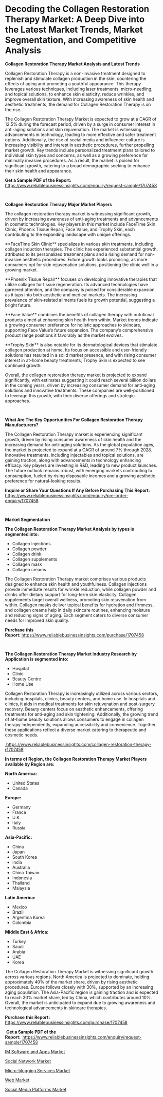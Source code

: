 <p><h1>Decoding the Collagen Restoration Therapy Market: A Deep Dive into the Latest Market Trends, Market Segmentation, and Competitive Analysis</h1></p><p><strong>Collagen Restoration Therapy Market Analysis and Latest Trends</strong></p>
<p><p>Collagen Restoration Therapy is a non-invasive treatment designed to replenish and stimulate collagen production in the skin, countering the effects of aging and promoting a youthful appearance. This therapy leverages various techniques, including laser treatments, micro-needling, and topical solutions, to enhance skin elasticity, reduce wrinkles, and improve overall skin texture. With increasing awareness of skin health and aesthetic treatments, the demand for Collagen Restoration Therapy is on the rise.</p><p>The Collagen Restoration Therapy Market is expected to grow at a CAGR of 12.5% during the forecast period, driven by a surge in consumer interest in anti-aging solutions and skin rejuvenation. The market is witnessing advancements in technology, leading to more effective and safer treatment options. Additionally, the rise of social media and influencer culture is increasing visibility and interest in aesthetic procedures, further propelling market growth. Key trends include personalized treatment plans tailored to individual skin types and concerns, as well as a growing preference for minimally invasive procedures. As a result, the market is poised for significant growth, catering to a broad demographic seeking to enhance their skin health and appearance.</p></p>
<p><strong>Get a Sample PDF of the Report:&nbsp;</strong> <a href="https://www.reliablebusinessinsights.com/enquiry/request-sample/1707458?utm_campaign=39&utm_medium=2&utm_source=Github&utm_content=ia&utm_term=25032025&utm_id=collagen-restoration-therapy">https://www.reliablebusinessinsights.com/enquiry/request-sample/1707458</a></p>
<p>&nbsp;</p>
<p><strong>Collagen Restoration Therapy Major Market Players</strong></p>
<p><p>The collagen restoration therapy market is witnessing significant growth, driven by increasing awareness of anti-aging treatments and advancements in cosmetic technologies. Key players in this market include FaceTime Skin Clinic, Phoenix Tissue Repair, Face Value, and Trophy Skin, each contributing to the expanding landscape with unique offerings.</p><p>**FaceTime Skin Clinic** specializes in various skin treatments, including collagen induction therapies. The clinic has experienced substantial growth, attributed to its personalized treatment plans and a rising demand for non-invasive aesthetic procedures. Future growth looks promising, as more consumers opt for skin rejuvenation solutions, positioning the clinic well in a growing market.</p><p>**Phoenix Tissue Repair** focuses on developing innovative therapies that utilize collagen for tissue regeneration. Its advanced technologies have garnered attention, and the company is poised for considerable expansion as it taps into both aesthetic and medical markets. The increasing prevalence of skin-related ailments fuels its growth potential, suggesting a bright future.</p><p>**Face Value** combines the benefits of collagen therapy with nutritional products aimed at enhancing skin health from within. Market trends indicate a growing consumer preference for holistic approaches to skincare, supporting Face Value’s future expansion. The company’s comprehensive product range positions it favorably as the market evolves.</p><p>**Trophy Skin** is also notable for its dermatological devices that stimulate collagen production at home. Its focus on accessible and user-friendly solutions has resulted in a solid market presence, and with rising consumer interest in at-home beauty treatments, Trophy Skin is expected to see continued growth.</p><p>Overall, the collagen restoration therapy market is projected to expand significantly, with estimates suggesting it could reach several billion dollars in the coming years, driven by increasing consumer demand for anti-aging solutions and innovative treatments. These companies are well-positioned to leverage this growth, with their diverse offerings and strategic approaches.</p></p>
<p>&nbsp;</p>
<p><strong>What Are The Key Opportunities For Collagen Restoration Therapy Manufacturers?</strong></p>
<p><p>The Collagen Restoration Therapy market is experiencing significant growth, driven by rising consumer awareness of skin health and the increasing demand for anti-aging solutions. As the global population ages, the market is projected to expand at a CAGR of around 7% through 2028. Innovative treatments, including injectables and topical solutions, are gaining traction, along with advancements in technology enhancing efficacy. Key players are investing in R&D, leading to new product launches. The future outlook remains robust, with emerging markets contributing to consumption, fueled by rising disposable incomes and a growing aesthetic preference for natural-looking results.</p></p>
<p><strong>Inquire or Share Your Questions If Any Before Purchasing This Report:</strong> <a href="https://www.reliablebusinessinsights.com/enquiry/pre-order-enquiry/1707458?utm_campaign=39&utm_medium=2&utm_source=Github&utm_content=ia&utm_term=25032025&utm_id=collagen-restoration-therapy">https://www.reliablebusinessinsights.com/enquiry/pre-order-enquiry/1707458</a></p>
<p>&nbsp;</p>
<p><strong>Market Segmentation</strong></p>
<p><strong>The Collagen Restoration Therapy Market Analysis by types is segmented into:</strong></p>
<p><ul><li>Collagen Injections</li><li>Collagen powder</li><li>Collagen drink</li><li>Collagen supplements</li><li>Collagen mask</li><li>Collagen creams</li></ul></p>
<p><p>The Collagen Restoration Therapy market comprises various products designed to enhance skin health and youthfulness. Collagen injections provide immediate results for wrinkle reduction, while collagen powder and drinks offer dietary support for long-term skin elasticity. Collagen supplements target overall wellness, promoting skin rejuvenation from within. Collagen masks deliver topical benefits for hydration and firmness, and collagen creams help in daily skincare routines, enhancing moisture and reducing signs of aging. Each segment caters to diverse consumer needs for improved skin quality.</p></p>
<p><strong>Purchase this Report:&nbsp;</strong><a href="https://www.reliablebusinessinsights.com/purchase/1707458?utm_campaign=39&utm_medium=2&utm_source=Github&utm_content=ia&utm_term=25032025&utm_id=collagen-restoration-therapy">https://www.reliablebusinessinsights.com/purchase/1707458</a></p>
<p>&nbsp;</p>
<p><strong>The Collagen Restoration Therapy Market Industry Research by Application is segmented into:</strong></p>
<p><ul><li>Hospital</li><li>Clinic</li><li>Beauty Centre</li><li>Home Use</li></ul></p>
<p><p>Collagen Restoration Therapy is increasingly utilized across various sectors, including hospitals, clinics, beauty centers, and home use. In hospitals and clinics, it aids in medical treatments for skin rejuvenation and post-surgery recovery. Beauty centers focus on aesthetic enhancements, offering treatments for anti-aging and skin tightening. Additionally, the growing trend of at-home beauty solutions allows consumers to engage in collagen therapy independently, expanding accessibility and convenience. Together, these applications reflect a diverse market catering to therapeutic and cosmetic needs.</p></p>
<p><a href="https://www.reliablebusinessinsights.com/collagen-restoration-therapy-r1707458?utm_campaign=39&utm_medium=2&utm_source=Github&utm_content=ia&utm_term=25032025&utm_id=collagen-restoration-therapy">&nbsp;https://www.reliablebusinessinsights.com/collagen-restoration-therapy-r1707458</a></p>
<p><strong>In terms of Region, the Collagen Restoration Therapy Market Players available by Region are:</strong></p>
<p>
    <p> <strong> North America: </strong>
        <ul>
            <li>United States</li>
            <li>Canada</li>
        </ul>
        </p> 
    <p> <strong> Europe: </strong>
        <ul>
            <li>Germany</li>
            <li>France</li>
            <li>U.K.</li>
            <li>Italy</li>
            <li>Russia</li>
        </ul>
        </p> 
    <p> <strong> Asia-Pacific: </strong>
        <ul>
            <li>China</li>
            <li>Japan</li>
            <li>South Korea</li>
            <li>India</li>
            <li>Australia</li>
            <li>China Taiwan</li>
            <li>Indonesia</li>
            <li>Thailand</li>
            <li>Malaysia</li>
        </ul>
        </p> 
    <p> <strong> Latin America: </strong>
        <ul>
            <li>Mexico</li>
            <li>Brazil</li>
            <li>Argentina Korea</li>
            <li>Colombia</li>
        </ul>
        </p> 
    <p> <strong> Middle East & Africa: </strong>
        <ul>
            <li>Turkey</li>
            <li>Saudi</li>
            <li>Arabia</li>
            <li>UAE</li>
            <li>Korea</li>
        </ul>
    </p>
    </p>
<p><p>The Collagen Restoration Therapy Market is witnessing significant growth across various regions. North America is projected to dominate, holding approximately 40% of the market share, driven by rising aesthetic procedures. Europe follows closely with 30%, supported by an increasing aging population. The Asia-Pacific region is gaining traction and is expected to reach 20% market share, led by China, which contributes around 10%. Overall, the market is anticipated to expand due to growing awareness and technological advancements in skincare therapies.</p></p>
<p><strong>Purchase this Report: </strong><a href="https://www.reliablebusinessinsights.com/purchase/1707458?utm_campaign=39&utm_medium=2&utm_source=Github&utm_content=ia&utm_term=25032025&utm_id=collagen-restoration-therapy">https://www.reliablebusinessinsights.com/purchase/1707458</a></p>
<p>&nbsp;<strong>Get a Sample PDF of the Report:&nbsp;&nbsp;</strong><a href="https://www.reliablebusinessinsights.com/enquiry/request-sample/1707458?utm_campaign=39&utm_medium=2&utm_source=Github&utm_content=ia&utm_term=25032025&utm_id=collagen-restoration-therapy">https://www.reliablebusinessinsights.com/enquiry/request-sample/1707458</a></p>
<p><strong></strong></p>
<p><p><a href="https://github.com/gauldvikerm6/Market-Research-Report-List-1/blob/main/im-software-and-apps-market.md?utm_campaign=39&utm_medium=2&utm_source=Github&utm_content=ia&utm_term=25032025&utm_id=collagen-restoration-therapy">IM Software and Apps Market</a></p><p><a href="https://github.com/cingozascard/Market-Research-Report-List-1/blob/main/social-network-market.md?utm_campaign=39&utm_medium=2&utm_source=Github&utm_content=ia&utm_term=25032025&utm_id=collagen-restoration-therapy">Social Network Market</a></p><p><a href="https://github.com/benasjuettk3/Market-Research-Report-List-1/blob/main/micro-blogging-services-market.md?utm_campaign=39&utm_medium=2&utm_source=Github&utm_content=ia&utm_term=25032025&utm_id=collagen-restoration-therapy">Micro-blogging Services Market</a></p><p><a href="https://github.com/airitaursela/Market-Research-Report-List-1/blob/main/web-market.md?utm_campaign=39&utm_medium=2&utm_source=Github&utm_content=ia&utm_term=25032025&utm_id=collagen-restoration-therapy">Web Market</a></p><p><a href="https://github.com/ardgenoud/Market-Research-Report-List-1/blob/main/social-media-platforms-market.md?utm_campaign=39&utm_medium=2&utm_source=Github&utm_content=ia&utm_term=25032025&utm_id=collagen-restoration-therapy">Social Media Platforms Market</a></p></p>